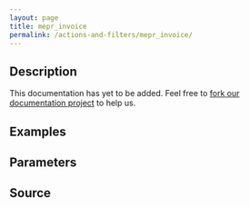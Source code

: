 ```yaml
---
layout: page
title: mepr_invoice
permalink: /actions-and-filters/mepr_invoice/
---
```


## Description

This documentation has yet to be added. Feel free to [fork our documentation project](https://github.com/caseproof/memberpress-docs) to help us.

## Examples


## Parameters


## Source

